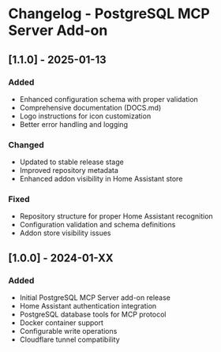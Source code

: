 # Changelog - PostgreSQL MCP Server Add-on

## [1.1.0] - 2025-01-13

### Added
- Enhanced configuration schema with proper validation
- Comprehensive documentation (DOCS.md)
- Logo instructions for icon customization
- Better error handling and logging

### Changed
- Updated to stable release stage
- Improved repository metadata
- Enhanced addon visibility in Home Assistant store

### Fixed
- Repository structure for proper Home Assistant recognition
- Configuration validation and schema definitions
- Addon store visibility issues

## [1.0.0] - 2024-01-XX

### Added
- Initial PostgreSQL MCP Server add-on release
- Home Assistant authentication integration
- PostgreSQL database tools for MCP protocol
- Docker container support
- Configurable write operations
- Cloudflare tunnel compatibility
